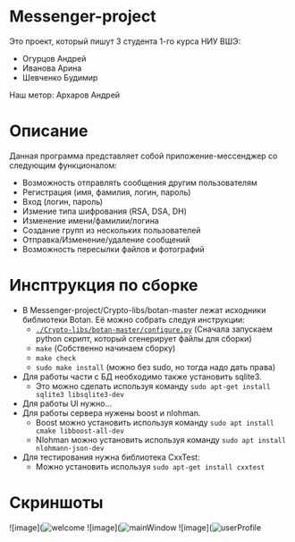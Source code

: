 # Messenger-project
Это проект, который пишут 3 студента 1-го курса НИУ ВШЭ:
 * Огурцов Андрей
 * Иванова Арина
 * Шевченко Будимир
 
 Наш метор: Архаров Андрей

# Описание
Данная программа представляет собой приложение-мессенджер со следующим функционалом:
+ Возможность отправлять сообщения другим пользователям
+ Регистрация (имя, фамилия, логин, пароль)
+ Вход (логин, пароль)
+ Измение типа шифрования (RSA, DSA, DH)
+ Изменение имени/фамилии/логина
+ Создание групп из нескольких пользователей
+ Отправка/Изменение/удаление сообщений
+ Возможность пересылки файлов и фотографий

# Инсптрукция по сборке
* В Messenger-project/Crypto-libs/botan-master лежат исходники библиотеки Botan. Её можно собрать следуя инструкции:
  * [`./Crypto-libs/botan-master/configure.py`](..%2F..%2FCrypto-libs%2Fbotan-master%2Fconfigure.py) (Сначала запускаем python скрипт, который сгенерирует файлы для сборки)
  * `make` (Собственно начинаем сборку)
  * `make check`
  * `sudo make install` (можно без sudo, но тогда надо дать права)
* Для работы части с БД необходимо также установить sqlite3.
  * Это можно сделать используя команду `sudo apt-get install sqlite3 libsqlite3-dev`
* Для работы UI нужно...
* Для работы сервера нужены boost и nlohman.
  * Boost можно установить используя команду `sudo apt install cmake libboost-all-dev`
  * Nlohman можно установить используя команду `sudo apt install nlohmann-json-dev`
* Для тестирования нужна библиотека CxxTest:
  * Можно установить используя `sudo apt-get install cxxtest`



# Скриншоты
![image](![welcome](https://github.com/OgurtsovAndrei/Messenger-project/assets/22873912/1c2289b3-3710-4b3b-bfbd-cfe828f5ac53)
![image](![mainWindow](https://github.com/OgurtsovAndrei/Messenger-project/assets/22873912/71a05482-1749-4d4c-87ad-e6392b7bb00c)
![image](![userProfile](https://github.com/OgurtsovAndrei/Messenger-project/assets/22873912/a1be0e88-652f-47f6-8bd9-bde02ceb60bd)
